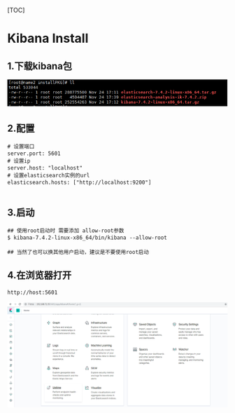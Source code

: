 [TOC]

# Kibana Install

## 1.下载kibana包

![](../../image/kibana/pkg.png)

## 2.配置

```shell
# 设置端口
server.port: 5601
# 设置ip
server.host: "localhost"
# 设置elasticsearch实例的url
elasticsearch.hosts: ["http://localhost:9200"]


```



## 3.启动

```shell
## 使用root启动时 需要添加 allow-root参数
$ kibana-7.4.2-linux-x86_64/bin/kibana --allow-root

## 当然了也可以换其他用户启动，建议是不要使用root启动
```

## 4.在浏览器打开

```shell
http://host:5601
```

![](../../image/kibana/front.png)